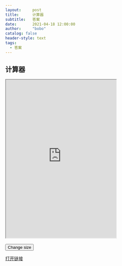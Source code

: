 ```yaml
---
layout:     post
title:      计算器
subtitle:   答案
date:       2021-04-18 12:00:00
author:     "bobo"
catalog: false
header-style: text
tags:
  - 答案
---
```

## 计算器
<html>
<head>
<script>
function changeSize()
{
document.getElementById("myframe").height="400";
document.getElementById("myframe").width="255";
}
</script>
</head>
<body>
<iframe id="myframe" src="https://www.zybang.com/static/question/m-calculator/m-calculator.html" 
height="500" width="350">
<p>Your browser does not support iframes.</p>
</iframe>
<br><br>
<input type="button" onclick="changeSize()" 
value="Change size">
</body>
</html>

[打开链接](https://www.zybang.com/static/question/m-calculator/m-calculator.html)
